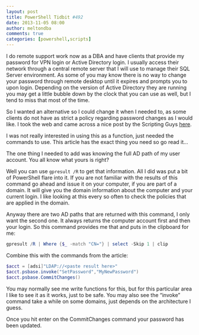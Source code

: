 ```yaml
---
layout: post
title: PowerShell Tidbit #492
date: 2013-11-05 08:00
author: meltondba
comments: true
categories: [powershell,scripts]
---
```


I do remote support work now as a DBA and have clients that provide my password for VPN login or Active Directory login. I usually access their network through a central remote server that I will use to manage their SQL Server environment. As some of you may know there is no way to change your password through remote desktop until it expires and prompts you to upon login. Depending on the version of Active Directory they are running you may get a little bubble down by the clock that you can use as well, but I tend to miss that most of the time.

So I wanted an alternative so I could change it when I needed to, as some clients do not have as strict a policy regarding password changes as I would like. I took the web and came across a nice post by the Scripting Guys <a href="http://blogs.technet.com/b/heyscriptingguy/archive/2010/08/17/how-to-change-a-user-s-active-directory-password-with-powershell.aspx" target="_blank">here</a>.

I was not really interested in using this as a function, just needed the commands to use. This article has the exact thing you need so go read it…

The one thing I needed to add was knowing the full AD path of my user account. You all know what yours is right?

Well you can use `gpresult /R` to get that information. All I did was put a bit of PowerShell flare into it. If you are not familiar with the results of this command go ahead and issue it on your computer, if you are part of a domain. It will give you the domain information about the computer and your current login. I like looking at this every so often to check the policies that are applied in the domain.

Anyway there are two AD paths that are returned with this command, I only want the second one. It always returns the computer account first and then your login. So this command provides me that and puts in the clipboard for me:

```powershell
gpresult /R | Where {$_ -match "CN="} | select -Skip 1 | clip
```

Combine this with the commands from the article:

```powershell
$acct = [adsi]"LDAP://<paste result here>"
$acct.psbase.invoke("SetPassword","MyNewPassword")
$acct.psbase.CommitChanges()
```

You may normally see me write functions for this, but for this particular area I like to see it as it works, just to be safe. You may also see the “invoke” command take a while on some domains, just depends on the architecture I guess.

Once you hit enter on the CommitChanges command your password has been updated.